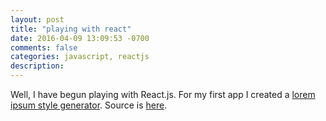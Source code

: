 ```yaml
---
layout: post
title: "playing with react"
date: 2016-04-09 13:09:53 -0700
comments: false
categories: javascript, reactjs
description: 
---
```


Well, I have begun playing with React.js. For my first app I created a <a href='/communist-lorem-ipsum/
'>lorem ipsum style generator</a>. Source is <a href='https://github.com/MaciejKus/Communist-Lorem-Ipsum'>here</a>.

